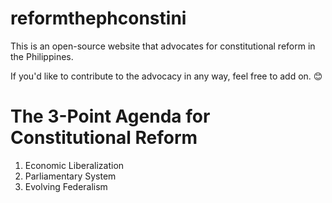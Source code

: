 # reformthephconstini

This is an open-source website that advocates for constitutional reform in the Philippines.

If you'd like to contribute to the advocacy in any way, feel free to add on. 😊

# The 3-Point Agenda for Constitutional Reform

1. Economic Liberalization
2. Parliamentary System
3. Evolving Federalism
